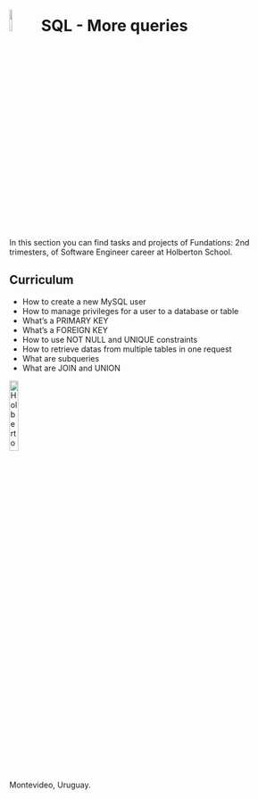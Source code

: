 # <a  href="https://www.mysql.com/"> <img src="https://d1.awsstatic.com/asset-repository/products/amazon-rds/1024px-MySQL.ff87215b43fd7292af172e2a5d9b844217262571.png" alt="MySQL" width=10%></img></a> **SQL - More queries**

In this section you can find tasks and projects of Fundations: 2nd trimesters, of Software Engineer career at Holberton School.

## Curriculum
- How to create a new MySQL user
- How to manage privileges for a user to a database or table
- What’s a PRIMARY KEY
- What’s a FOREIGN KEY
- How to use NOT NULL and UNIQUE constraints
- How to retrieve datas from multiple tables in one request
- What are subqueries
- What are JOIN and UNION

<a> <img src="https://apply.holbertonschool.com/holberton-logo.png" alt="Holberton logo" width=18% heigth=18% ></img></a>

Montevideo, Uruguay.
